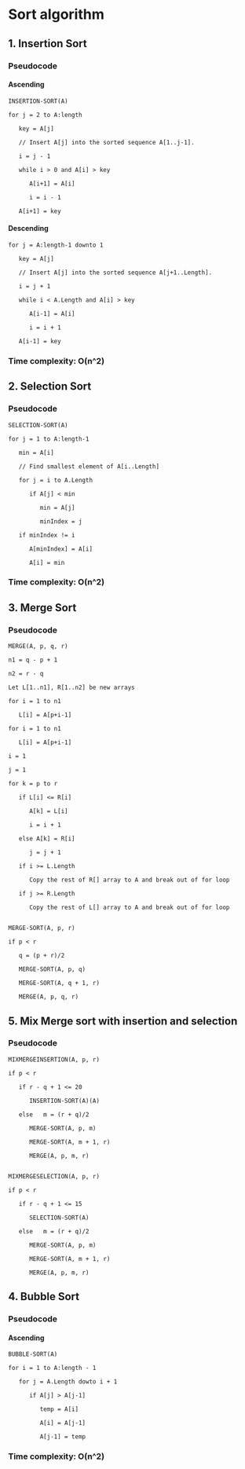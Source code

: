 # Sort algorithm

## 1. Insertion Sort

### Pseudocode

#### Ascending

    INSERTION-SORT(A)

    for j = 2 to A:length

       key = A[j]

       // Insert A[j] into the sorted sequence A[1..j-1].

       i = j - 1

       while i > 0 and A[i] > key

          A[i+1] = A[i]

          i = i - 1

       A[i+1] = key

#### Descending

    for j = A:length-1 downto 1

       key = A[j]

       // Insert A[j] into the sorted sequence A[j+1..Length].

       i = j + 1

       while i < A.Length and A[i] > key

          A[i-1] = A[i]

          i = i + 1

       A[i-1] = key

### Time complexity: O(n^2)

## 2. Selection Sort

### Pseudocode

    SELECTION-SORT(A)

    for j = 1 to A:length-1
    
       min = A[i]
       
       // Find smallest element of A[i..Length]
       
       for j = i to A.Length

          if A[j] < min
          
             min = A[j]
             
             minIndex = j
          
       if minIndex != i
       
          A[minIndex] = A[i]
          
          A[i] = min
       
### Time complexity: O(n^2)

## 3. Merge Sort

### Pseudocode

    MERGE(A, p, q, r)

    n1 = q - p + 1
    
    n2 = r - q
    
    Let L[1..n1], R[1..n2] be new arrays
    
    for i = 1 to n1
    
       L[i] = A[p+i-1]
    
    for i = 1 to n1
    
       L[i] = A[p+i-1]
    
    i = 1
    
    j = 1
    
    for k = p to r
       
       if L[i] <= R[i]
       
          A[k] = L[i]
          
          i = i + 1
       
       else A[k] = R[i]
       
          j = j + 1
          
       if i >= L.Length
       
          Copy the rest of R[] array to A and break out of for loop
          
       if j >= R.Length
       
          Copy the rest of L[] array to A and break out of for loop
          

    MERGE-SORT(A, p, r)
    
    if p < r
    
       q = (p + r)/2
       
       MERGE-SORT(A, p, q)
       
       MERGE-SORT(A, q + 1, r)
       
       MERGE(A, p, q, r)

## 5. Mix Merge sort with insertion and selection

### Pseudocode

    MIXMERGEINSERTION(A, p, r)
            
    if p < r
       
       if r - q + 1 <= 20
       
          INSERTION-SORT(A)(A)
          
       else   m = (r + q)/2
          
          MERGE-SORT(A, p, m)
          
          MERGE-SORT(A, m + 1, r)
          
          MERGE(A, p, m, r)


    MIXMERGESELECTION(A, p, r)
            
    if p < r
       
       if r - q + 1 <= 15
       
          SELECTION-SORT(A)
          
       else   m = (r + q)/2
          
          MERGE-SORT(A, p, m)
          
          MERGE-SORT(A, m + 1, r)
          
          MERGE(A, p, m, r)

## 4. Bubble Sort

### Pseudocode

#### Ascending

    BUBBLE-SORT(A)

    for i = 1 to A:length - 1
    
       for j = A.Length dowto i + 1
          
          if A[j] > A[j-1]
             
             temp = A[i]
             
             A[i] = A[j-1]
             
             A[j-1] = temp

### Time complexity: O(n^2)
